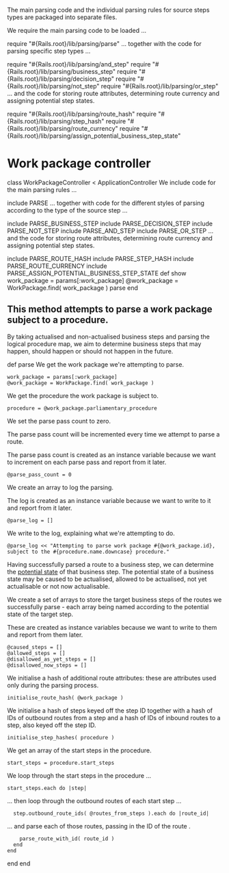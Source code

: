 The main parsing code and the individual parsing rules for source steps types are packaged into separate files.

We require the main parsing code to be loaded ...

require "#{Rails.root}/lib/parsing/parse"
... together with the code for parsing specific step types ...

require "#{Rails.root}/lib/parsing/and_step"
require "#{Rails.root}/lib/parsing/business_step"
require "#{Rails.root}/lib/parsing/decision_step"
require "#{Rails.root}/lib/parsing/not_step"
require "#{Rails.root}/lib/parsing/or_step"
... and the code for storing route attributes, determining route currency and assigning potential step states.

require "#{Rails.root}/lib/parsing/route_hash"
require "#{Rails.root}/lib/parsing/step_hash"
require "#{Rails.root}/lib/parsing/route_currency"
require "#{Rails.root}/lib/parsing/assign_potential_business_step_state"
# Work package controller

class WorkPackageController < ApplicationController
We include code for the main parsing rules ...

  include PARSE
... together with code for the different styles of parsing according to the type of the source step ...

  include PARSE_BUSINESS_STEP
  include PARSE_DECISION_STEP
  include PARSE_NOT_STEP
  include PARSE_AND_STEP
  include PARSE_OR_STEP
... and the code for storing route attributes, determining route currency and assigning potential step states.

  include PARSE_ROUTE_HASH
  include PARSE_STEP_HASH
  include PARSE_ROUTE_CURRENCY
  include PARSE_ASSIGN_POTENTIAL_BUSINESS_STEP_STATE
  def show
    work_package = params[:work_package]
    @work_package = WorkPackage.find( work_package )
    parse
  end
## This method attempts to parse a work package subject to a procedure.

By taking actualised and non-actualised business steps and parsing the logical procedure map, we aim to determine business steps that may happen, should happen or should not happen in the future.

  def parse
We get the work package we're attempting to parse.

    work_package = params[:work_package]
    @work_package = WorkPackage.find( work_package )
We get the procedure the work package is subject to.

    procedure = @work_package.parliamentary_procedure
We set the parse pass count to zero.

The parse pass count will be incremented every time we attempt to parse a route.

The parse pass count is created as an instance variable because we want to increment on each parse pass and report from it later.

    @parse_pass_count = 0
We create an array to log the parsing.

The log is created as an instance variable because we want to write to it and report from it later.

    @parse_log = []
We write to the log, explaining what we're attempting to do.

    @parse_log << "Attempting to parse work package #{@work_package.id}, subject to the #{procedure.name.downcase} procedure."
Having successfully parsed a route to a business step, we can determine the [potential state](https://ukparliament.github.io/ontologies/procedure/flowcharts/meta/design-notes/#potential-states-of-a-business-step) of that business step. The potential state of a business state may be caused to be actualised, allowed to be actualised, not yet actualisable or not now actualisable.

We create a set of arrays to store the target business steps of the routes we successfully parse - each array being named according to the potential state of the target step.

These are created as instance variables because we want to write to them and report from them later.

    @caused_steps = []
    @allowed_steps = []
    @disallowed_as_yet_steps = []
    @disallowed_now_steps = []
We initialise a hash of additional route attributes: these are attributes used only during the parsing process.

    initialise_route_hash( @work_package )
We initialise a hash of steps keyed off the step ID together with a hash of IDs of outbound routes from a step and a hash of IDs of inbound routes to a step, also keyed off the step ID.

    initialise_step_hashes( procedure )
We get an array of the start steps in the procedure.

    start_steps = procedure.start_steps
We loop through the start steps in the procedure ...

    start_steps.each do |step|
... then loop through the outbound routes of each start step ...

      step.outbound_route_ids( @routes_from_steps ).each do |route_id|
... and parse each of those routes, passing in the ID of the route .

        parse_route_with_id( route_id )
      end
    end
  end
end